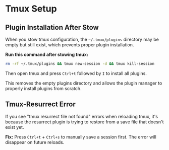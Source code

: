 # Tmux Setup

## Plugin Installation After Stow

When you stow tmux configuration, the `~/.tmux/plugins` directory may be empty but still exist, which prevents proper plugin installation.

**Run this command after stowing tmux:**

```bash
rm -rf ~/.tmux/plugins && tmux new-session -d && tmux kill-session
```

Then open tmux and press `Ctrl+t` followed by `I` to install all plugins.

This removes the empty plugins directory and allows the plugin manager to properly install plugins from scratch.

## Tmux-Resurrect Error

If you see "tmux resurrect file not found" errors when reloading tmux, it's because the resurrect plugin is trying to restore from a save file that doesn't exist yet.

**Fix:** Press `Ctrl+t` + `Ctrl+s` to manually save a session first. The error will disappear on future reloads.